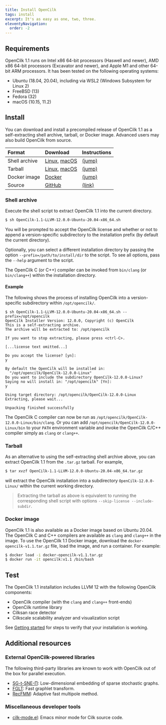 ```yaml
---
title: Install OpenCilk
tags: install
excerpt: It's as easy as one, two, three.
eleventyNavigation:
  order: -2
---
```


## Requirements

OpenCilk 1.1 runs on Intel x86 64-bit processors (Haswell and newer), AMD x86
64-bit processors (Excavator and newer), and Apple M1 and other 64-bit
ARM processors.  It has been tested on the following operating systems:

 - Ubuntu (18.04, 20.04), including via WSL2 (Windows Subsystem for Linux 2)
 - FreeBSD (13)
 - Fedora (32)
 - macOS (10.15, 11.2)

## Install

You can download and install a precompiled release of OpenCilk 1.1 as a
self-extracting shell archive, tarball, or Docker image.  Advanced users may
also build OpenCilk from source.

| Format        | Download                                     | Instructions                  |
|:--------------|:---------------------------------------------|:------------------------------|
| Shell archive | [Linux][dl-sh-linux], [macOS][dl-sh-macos]   | [(jump)](#shell-archive)      |
| Tarball       | [Linux][dl-tar-linux], [macOS][dl-tar-macos] | [(jump)](#tarball)            |
| Docker image  | [Docker][dl-docker]                          | [(jump)](#docker)             |
| Source        | [GitHub][source-repo]                        | [(link)][source-install-help] |

[dl-sh-linux]: https://github.com/OpenCilk/opencilk-project/releases/download/opencilk%2Fv1.1/OpenCilk-1.1-LLVM-12.0.0-Ubuntu-20.04-x86_64.sh
[dl-sh-macos]: https://github.com/OpenCilk/opencilk-project/releases/download/opencilk%2Fv1.1/OpenCilk-1.1-LLVM-12.0.0-Darwin-arm64.sh
[dl-tar-linux]: https://github.com/OpenCilk/opencilk-project/releases/download/opencilk%2Fv1.1/OpenCilk-1.1-LLVM-12.0.0-Ubuntu-20.04-x86_64.tar.gz
[dl-tar-macos]: https://github.com/OpenCilk/opencilk-project/releases/download/opencilk%2Fv1.1/OpenCilk-1.1-LLVM-12.0.0-Darwin-arm64.tar.gz
[dl-docker]: https://github.com/OpenCilk/opencilk-project/releases/download/opencilk%2Fv1.1/OpenCilk-1.1-LLVM-12.0.0-Darwin-arm64.tar.gz
[source-repo]: https://github.com/OpenCilk/infrastructure
[source-install-help]: /doc/users-guide/build-opencilk-from-source

### Shell archive

Execute the shell script to extract OpenCilk 1.1 into the current directory.

```bash
$ sh OpenCilk-1.1-LLVM-12.0.0-Ubuntu-20.04-x86_64.sh
```

You will be prompted to accept the OpenCilk license and whether or not to
append a version-specific subdirectory to the installation prefix (by default
the current directory).

Optionally, you can select a different installation directory by passing the
option `--prefix=/path/to/install/dir` to the script.  To see all options, pass
the `--help` argument to the script.

The OpenCilk C (or C++) compiler can be invoked from `bin/clang` (or
`bin/clang++`) within the installation directory.

#### Example

The following shows the process of installing OpenCilk into a version-specific
subdirectory within `/opt/opencilk/`.

```
$ sh OpenCilk-1.1-LLVM-12.0.0-Ubuntu-20.04-x86_64.sh --prefix=/opt/opencilk
OpenCilk Installer Version: 12.0.0, Copyright (c) OpenCilk
This is a self-extracting archive.
The archive will be extracted to: /opt/opencilk

If you want to stop extracting, please press <ctrl-C>.

[...license text omitted...]

Do you accept the license? [yn]:
y

By default the OpenCilk will be installed in:
  "/opt/opencilk/OpenCilk-12.0.0-Linux"
Do you want to include the subdirectory OpenCilk-12.0.0-Linux?
Saying no will install in: "/opt/opencilk" [Yn]:
y

Using target directory: /opt/opencilk/OpenCilk-12.0.0-Linux
Extracting, please wait...

Unpacking finished successfully
```

The OpenCilk C compiler can now be run as
`/opt/opencilk/OpenCilk-12.0.0-Linux/bin/clang`.  Or you can add
`/opt/opencilk/OpenCilk-12.0.0-Linux/bin` to your `PATH` environment variable
and invoke the OpenCilk C/C++ compiler simply as `clang` or `clang++`.

### Tarball

As an alternative to using the self-extracting shell archive above, you can
extract OpenCilk 1.1 from the `.tar.gz` tarball.  For example,

```bash
$ tar xvzf OpenCilk-1.1-LLVM-12.0.0-Ubuntu-20.04-x86_64.tar.gz
```

will extract the OpenCilk installation into a subdirectory
`OpenCilk-12.0.0-Linux/` within the current working directory.

> Extracting the tarball as above is equivalent to running the corresponding
> shell script with options `--skip-license --include-subdir`.

### Docker image

OpenCilk 1.1 is also available as a Docker image based on Ubuntu 20.04.  The
OpenCilk C and C++ compilers are available as `clang` and `clang++` in the
image.  To use the OpenCilk 1.1 Docker image, download the
`docker-opencilk-v1.1.tar.gz` file, load the image, and run a container.  For
example:

```bash
$ docker load -i docker-opencilk-v1.1.tar.gz
$ docker run -it opencilk:v1.1 /bin/bash
```

## Test

The OpenCilk 1.1 installation includes LLVM 12 with the following OpenCilk
components:

 - OpenCilk compiler (with the `clang` and `clang++` front-ends)
 - OpenCilk runtime library
 - Cilksan race detector 
 - Cilkscale scalability analyzer and visualization script

See [Getting started](/doc/users-guide/getting-started) for steps to verify
that your installation is working.

## Additional resources

### External OpenCilk-powered libraries

The following third-party libraries are known to work with OpenCilk out of the
box for parallel execution.

- [SG-t-SNE-Π](https://github.com/fcdimitr/sgtsnepi): Low-dimensional embedding
  of sparse stochastic graphs.
- [FGLT](https://github.com/ailiop/fglt): Fast graphlet transform.
- [RecFMM](https://github.com/zhang416/recfmm): Adaptive fast multipole method.

### Miscellaneous developer tools

- [cilk-mode.el](https://github.com/ailiop/cilk-mode/): Emacs minor mode for
  Cilk source code.
